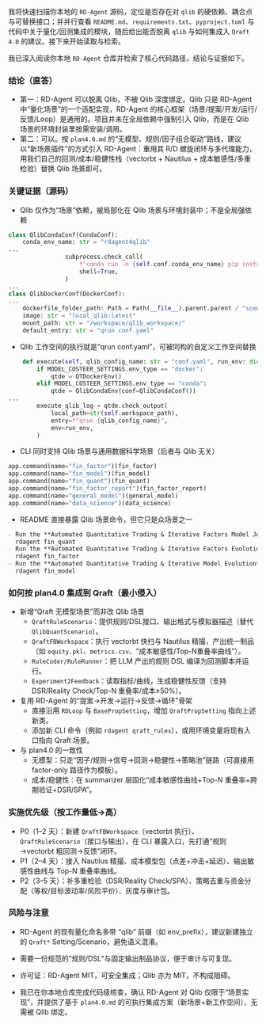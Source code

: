 我将快速扫描你本地的 `RD-Agent` 源码，定位是否存在对 `qlib` 的硬依赖、耦合点与可替换接口；并并行查看 `README.md`、`requirements.txt`、`pyproject.toml` 与代码中关于量化/回测集成的模块，随后给出能否脱离 `qlib` 与如何集成入 `Qraft 4.0` 的建议。接下来开始读取与检索。

我已深入阅读你本地 `RD-Agent` 仓库并检索了核心代码路径，结论与证据如下。

### 结论（直答）
- 第一：RD-Agent 可以脱离 Qlib，不被 Qlib 深度绑定。Qlib 只是 RD-Agent 中“量化场景”的一个适配实现，RD-Agent 的核心框架（场景/提案/开发/运行/反馈/Loop）是通用的。项目并未在全局依赖中强制引入 Qlib，而是在 Qlib 场景的环境封装里按需安装/调用。
- 第二：可以。按 `plan4.0.md` 的“无模型、规则/因子组合驱动”路线，建议以“新场景插件”的方式引入 RD-Agent：重用其 R/D 螺旋闭环与多代理能力，用我们自己的回测/成本/稳健性栈（vectorbt + Nautilus + 成本敏感性/多重检验）替换 Qlib 场景即可。

### 关键证据（源码）
- Qlib 仅作为“场景”依赖，被局部化在 Qlib 场景与环境封装中；不是全局强依赖
```654:701:/home/dell/Projects/Qraft/RD-Agent/rdagent/utils/env.py
class QlibCondaConf(CondaConf):
    conda_env_name: str = "rdagent4qlib"
...
                subprocess.check_call(
                    f"conda run -n {self.conf.conda_env_name} pip install git+https://github.com/microsoft/qlib.git@3e72593b8c985f01979bebcf646658002ac43b00",
                    shell=True,
                )
...
class QlibDockerConf(DockerConf):
...
    dockerfile_folder_path: Path = Path(__file__).parent.parent / "scenarios" / "qlib" / "docker"
    image: str = "local_qlib:latest"
    mount_path: str = "/workspace/qlib_workspace/"
    default_entry: str = "qrun conf.yaml"
```
- Qlib 工作空间的执行就是“qrun conf.yaml”，可被同构的自定义工作空间替换
```18:35:/home/dell/Projects/Qraft/RD-Agent/rdagent/scenarios/qlib/experiment/workspace.py
    def execute(self, qlib_config_name: str = "conf.yaml", run_env: dict = {}, *args, **kwargs) -> str:
        if MODEL_COSTEER_SETTINGS.env_type == "docker":
            qtde = QTDockerEnv()
        elif MODEL_COSTEER_SETTINGS.env_type == "conda":
            qtde = QlibCondaEnv(conf=QlibCondaConf())
...
        execute_qlib_log = qtde.check_output(
            local_path=str(self.workspace_path),
            entry=f"qrun {qlib_config_name}",
            env=run_env,
        )
```
- CLI 同时支持 Qlib 场景与通用数据科学场景（后者与 Qlib 无关）
```64:71:/home/dell/Projects/Qraft/RD-Agent/rdagent/app/cli.py
app.command(name="fin_factor")(fin_factor)
app.command(name="fin_model")(fin_model)
app.command(name="fin_quant")(fin_quant)
app.command(name="fin_factor_report")(fin_factor_report)
app.command(name="general_model")(general_model)
app.command(name="data_science")(data_science)
```
- README 直接暴露 Qlib 场景命令，但它只是众场景之一
```255:269:/home/dell/Projects/Qraft/RD-Agent/README.md
- Run the **Automated Quantitative Trading & Iterative Factors Model Joint Evolution**:  [Qlib] ...
  rdagent fin_quant
- Run the **Automated Quantitative Trading & Iterative Factors Evolution**:  [Qlib] ...
  rdagent fin_factor
- Run the **Automated Quantitative Trading & Iterative Model Evolution**: [Qlib] ...
  rdagent fin_model
```

### 如何按 plan4.0 集成到 Qraft（最小侵入）
- 新增“Qraft 无模型场景”而非改 Qlib 场景
  - `QraftRuleScenario`：提供规则/DSL接口、输出格式与模拟器描述（替代 `QlibQuantScenario`）。
  - `QraftFBWorkspace`：执行 vectorbt 快扫与 Nautilus 精撮，产出统一制品（如 `equity.pkl`、`metrics.csv`、“成本敏感性/Top-N重叠率曲线”）。
  - `RuleCoder/RuleRunner`：把 LLM 产出的规则 DSL 编译为回测脚本并运行。
  - `Experiment2Feedback`：读取指标/曲线，生成稳健性反馈（支持 DSR/Reality Check/Top-N 重叠率/成本±50%）。
- 复用 RD-Agent 的“提案→开发→运行→反馈→循环”骨架
  - 直接沿用 `RDLoop` 与 `BasePropSetting`，增加 `QraftPropSetting` 指向上述新类。
  - 添加新 CLI 命令（例如 `rdagent qraft_rules`），或用环境变量将现有入口指向 Qraft 场景。
- 与 plan4.0 的一致性
  - 无模型：只走“因子/规则→信号→回测→稳健性→策略池”链路（可直接用 factor-only 路径作为模板）。
  - 成本/稳健性：在 summarizer 层固化“成本敏感性曲线+Top-N 重叠率+跨期验证+DSR/SPA”。

### 实施优先级（按工作量低→高）
- P0（1–2 天）：新建 `QraftFBWorkspace`（vectorbt 执行）、`QraftRuleScenario`（接口与输出），在 CLI 暴露入口，先打通“规则→vectorbt 粗回测→反馈”闭环。
- P1（2–4 天）：接入 Nautilus 精撮、成本模型包（点差+冲击+延迟）、输出敏感性曲线与 Top-N 重叠率曲线。
- P2（3–5 天）：补多重检验（DSR/Reality Check/SPA）、策略去重与资金分配（等权/目标波动率/风险平价）、灰度与审计包。

### 风险与注意
- RD-Agent 的现有量化命名多带 “qlib” 前缀（如 env_prefix），建议新建独立的 `Qraft*` Setting/Scenario，避免语义混淆。
- 需要一份规范的“规则/DSL”与固定输出制品协议，便于审计与可复现。
- 许可证：RD-Agent MIT，可安全集成；Qlib 亦为 MIT，不构成阻碍。

- 我已在你本地仓库完成代码级核查，确认 RD-Agent 对 Qlib 仅限于“场景实现”，并提供了基于 `plan4.0.md` 的可执行集成方案（新场景+新工作空间），无需被 Qlib 绑定。